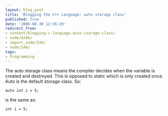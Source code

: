 ```yaml
---
layout: blog_post
title: 'Blogging the C++ Language: auto storage class'
published: true
date: '2006-08-30 12:36:29'
redirect_from:
- content/blogging-c-language-auto-storage-class/
- node/4246/
- import_node/244/
- node/244/
tags:
- Programming
---
```


The auto storage class means the compiler decides when the variable is created and destroyed. This is opposed to static which is only created once. Auto is the default storage class. So:

    auto int i = 5;

is the same as:

    int i = 5;

